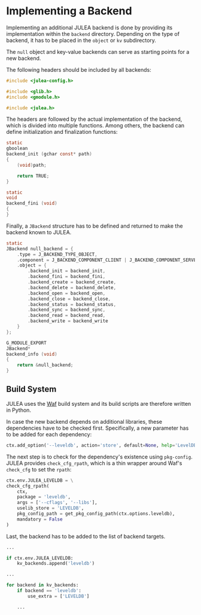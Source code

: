 # Implementing a Backend

Implementing an additional JULEA backend is done by providing its implementation within the `backend` directory.
Depending on the type of backend, it has to be placed in the `object` or `kv` subdirectory.

The `null` object and key-value backends can serve as starting points for a new backend.

The following headers should be included by all backends:

```c
#include <julea-config.h>

#include <glib.h>
#include <gmodule.h>

#include <julea.h>
```

The headers are followed by the actual implementation of the backend, which is divided into multiple functions.
Among others, the backend can define initialization and finalization functions:

```c
static
gboolean
backend_init (gchar const* path)
{
    (void)path;

    return TRUE;
}

static
void
backend_fini (void)
{
}
```

Finally, a `JBackend` structure has to be defined and returned to make the backend known to JULEA.

```c
static
JBackend null_backend = {
    .type = J_BACKEND_TYPE_OBJECT,
    .component = J_BACKEND_COMPONENT_CLIENT | J_BACKEND_COMPONENT_SERVER,
    .object = {
        .backend_init = backend_init,
        .backend_fini = backend_fini,
        .backend_create = backend_create,
        .backend_delete = backend_delete,
        .backend_open = backend_open,
        .backend_close = backend_close,
        .backend_status = backend_status,
        .backend_sync = backend_sync,
        .backend_read = backend_read,
        .backend_write = backend_write
    }
};

G_MODULE_EXPORT
JBackend*
backend_info (void)
{
    return &null_backend;
}
```

## Build System

JULEA uses the [Waf](https://waf.io/) build system and its build scripts are therefore written in Python.

In case the new backend depends on additional libraries, these dependencies have to be checked first.
Specifically, a new parameter has to be added for each dependency:

```python
ctx.add_option('--leveldb', action='store', default=None, help='LevelDB prefix')
```

The next step is to check for the dependency's existence using `pkg-config`.
JULEA provides `check_cfg_rpath`, which is a thin wrapper around Waf's `check_cfg` to set the `rpath`:

```python
ctx.env.JULEA_LEVELDB = \
check_cfg_rpath(
    ctx,
    package = 'leveldb',
    args = ['--cflags', '--libs'],
    uselib_store = 'LEVELDB',
    pkg_config_path = get_pkg_config_path(ctx.options.leveldb),
    mandatory = False
)
```

Last, the backend has to be added to the list of backend targets.

```python
...

if ctx.env.JULEA_LEVELDB:
    kv_backends.append('leveldb')

...

for backend in kv_backends:
    if backend == 'leveldb':
        use_extra = ['LEVELDB']

    ...
```
